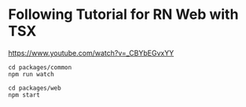 Following Tutorial for RN Web with TSX
=======

https://www.youtube.com/watch?v=_CBYbEGvxYY

```console
cd packages/common
npm run watch
```
```console
cd packages/web
npm start
```
